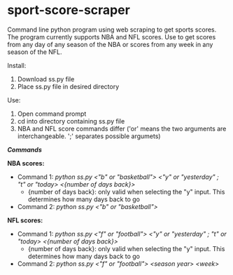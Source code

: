 # sport-score-scraper
Command line python program using web scraping to get sports scores.
The program currently supports NBA and NFL scores. Use to get scores from any day of any season of the NBA or scores from any week in any season of the NFL.

Install:
  1. Download ss.py file
  2. Place ss.py file in desired directory

Use:
  1. Open command prompt
  2. cd into directory containing ss.py file
  3. NBA and NFL score commands differ ('or' means the two arguments are interchangeable. ';' separates possible argumets)

***Commands***

**NBA scores:**
  * Command 1: *python ss.py <"b" or "basketball"> <"y" or "yesterday" ; "t" or "today> <{number of days back}>*
    * {number of days back}: only valid when selecting the "y" input. This determines how many days back to go
  * Command 2: *python ss.py <"b" or "basketball"> <month> <day> <year>*

**NFL scores:**
  * Command 1: *python ss.py <"f" or "football"> <"y" or "yesterday" ; "t" or "today> <{number of days back}>*
    * {number of days back}: only valid when selecting the "y" input. This determines how many days back to go
  * Command 2: *python ss.py <"f" or "football"> <season year*> *<week*>
